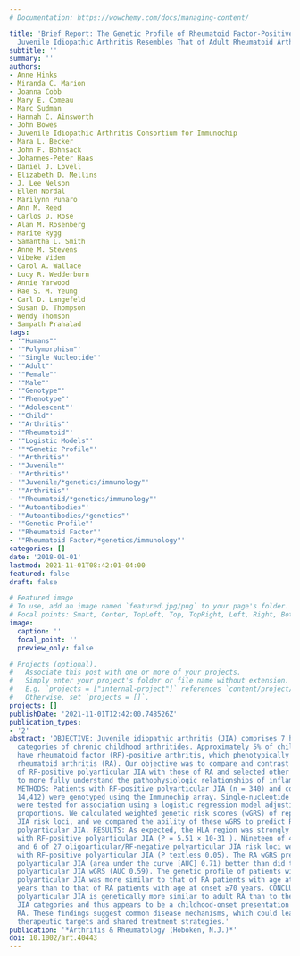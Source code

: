 ```yaml
---
# Documentation: https://wowchemy.com/docs/managing-content/

title: 'Brief Report: The Genetic Profile of Rheumatoid Factor-Positive Polyarticular
  Juvenile Idiopathic Arthritis Resembles That of Adult Rheumatoid Arthritis'
subtitle: ''
summary: ''
authors:
- Anne Hinks
- Miranda C. Marion
- Joanna Cobb
- Mary E. Comeau
- Marc Sudman
- Hannah C. Ainsworth
- John Bowes
- Juvenile Idiopathic Arthritis Consortium for Immunochip
- Mara L. Becker
- John F. Bohnsack
- Johannes-Peter Haas
- Daniel J. Lovell
- Elizabeth D. Mellins
- J. Lee Nelson
- Ellen Nordal
- Marilynn Punaro
- Ann M. Reed
- Carlos D. Rose
- Alan M. Rosenberg
- Marite Rygg
- Samantha L. Smith
- Anne M. Stevens
- Vibeke Videm
- Carol A. Wallace
- Lucy R. Wedderburn
- Annie Yarwood
- Rae S. M. Yeung
- Carl D. Langefeld
- Susan D. Thompson
- Wendy Thomson
- Sampath Prahalad
tags:
- '"Humans"'
- '"Polymorphism"'
- '"Single Nucleotide"'
- '"Adult"'
- '"Female"'
- '"Male"'
- '"Genotype"'
- '"Phenotype"'
- '"Adolescent"'
- '"Child"'
- '"Arthritis"'
- '"Rheumatoid"'
- '"Logistic Models"'
- '"*Genetic Profile"'
- '"Arthritis"'
- '"Juvenile"'
- '"Arthritis"'
- '"Juvenile/*genetics/immunology"'
- '"Arthritis"'
- '"Rheumatoid/*genetics/immunology"'
- '"Autoantibodies"'
- '"Autoantibodies/*genetics"'
- '"Genetic Profile"'
- '"Rheumatoid Factor"'
- '"Rheumatoid Factor/*genetics/immunology"'
categories: []
date: '2018-01-01'
lastmod: 2021-11-01T08:42:01-04:00
featured: false
draft: false

# Featured image
# To use, add an image named `featured.jpg/png` to your page's folder.
# Focal points: Smart, Center, TopLeft, Top, TopRight, Left, Right, BottomLeft, Bottom, BottomRight.
image:
  caption: ''
  focal_point: ''
  preview_only: false

# Projects (optional).
#   Associate this post with one or more of your projects.
#   Simply enter your project's folder or file name without extension.
#   E.g. `projects = ["internal-project"]` references `content/project/deep-learning/index.md`.
#   Otherwise, set `projects = []`.
projects: []
publishDate: '2021-11-01T12:42:00.748526Z'
publication_types:
- '2'
abstract: 'OBJECTIVE: Juvenile idiopathic arthritis (JIA) comprises 7 heterogeneous
  categories of chronic childhood arthritides. Approximately 5% of children with JIA
  have rheumatoid factor (RF)-positive arthritis, which phenotypically resembles adult
  rheumatoid arthritis (RA). Our objective was to compare and contrast the genetics
  of RF-positive polyarticular JIA with those of RA and selected other JIA categories,
  to more fully understand the pathophysiologic relationships of inflammatory arthropathies.
  METHODS: Patients with RF-positive polyarticular JIA (n = 340) and controls (n =
  14,412) were genotyped using the Immunochip array. Single-nucleotide polymorphisms
  were tested for association using a logistic regression model adjusting for admixture
  proportions. We calculated weighted genetic risk scores (wGRS) of reported RA and
  JIA risk loci, and we compared the ability of these wGRS to predict RF-positive
  polyarticular JIA. RESULTS: As expected, the HLA region was strongly associated
  with RF-positive polyarticular JIA (P = 5.51 × 10-31 ). Nineteen of 44 RA risk loci
  and 6 of 27 oligoarticular/RF-negative polyarticular JIA risk loci were associated
  with RF-positive polyarticular JIA (P textless 0.05). The RA wGRS predicted RF-positive
  polyarticular JIA (area under the curve [AUC] 0.71) better than did the oligoarticular/RF-negative
  polyarticular JIA wGRS (AUC 0.59). The genetic profile of patients with RF-positive
  polyarticular JIA was more similar to that of RA patients with age at onset 16-29
  years than to that of RA patients with age at onset ≥70 years. CONCLUSION: RF-positive
  polyarticular JIA is genetically more similar to adult RA than to the most common
  JIA categories and thus appears to be a childhood-onset presentation of autoantibody-positive
  RA. These findings suggest common disease mechanisms, which could lead to novel
  therapeutic targets and shared treatment strategies.'
publication: '*Arthritis & Rheumatology (Hoboken, N.J.)*'
doi: 10.1002/art.40443
---
```


